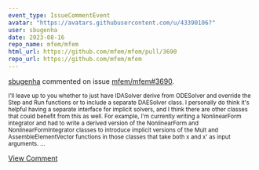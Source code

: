 ```yaml
---
event_type: IssueCommentEvent
avatar: "https://avatars.githubusercontent.com/u/43390106?"
user: sbugenha
date: 2023-08-16
repo_name: mfem/mfem
html_url: https://github.com/mfem/mfem/pull/3690
repo_url: https://github.com/mfem/mfem
---
```


<a href='https://github.com/sbugenha' target='_blank'>sbugenha</a> commented on issue <a href='https://github.com/mfem/mfem/pull/3690' target='_blank'>mfem/mfem#3690</a>.

<small>I'll leave up to you whether to just have IDASolver derive from ODESolver and override the Step and Run functions or to include a separate DAESolver class. I personally do think it's helpful having a separate interface for implicit solvers, and I think there are other classes that could benefit from this as well. For example, I'm currently writing a NonlinearForm integrator and had to write a derived version of the NonlinearForm and NonlinearFormIntegrator classes to introduce implicit versions of the Mult and AssembleElementVector functions in those classes that take both x and x' as input arguments. ...</small>

<a href='https://github.com/mfem/mfem/pull/3690' target='_blank'>View Comment</a>